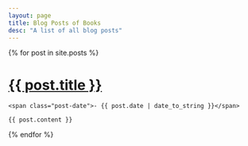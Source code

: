 ```yaml
---
layout: page
title: Blog Posts of Books
desc: "A list of all blog posts"
---
```


<div class="posts">

  {% for post in site.posts  %}

  <div class="post">
    <h1 class="post-title">
      <a href="{{ site.baseurl }}{{ post.url }}">
        {{ post.title }}
      </a>
    </h1>

    <span class="post-date">- {{ post.date | date_to_string }}</span>

    {{ post.content }}
  </div>
  {% endfor %}
</div>
